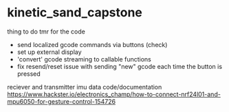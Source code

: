 # kinetic_sand_capstone

thing to do tmr for the code
- send localized gcode commands via buttons (check)
- set up external display 
- 'convert' gcode streaming to callable functions 
- fix resend/reset issue with sending "new" gcode each time the button is pressed 

reciever and transmitter imu data code/documentation
https://www.hackster.io/electronics_champ/how-to-connect-nrf24l01-and-mpu6050-for-gesture-control-154726
 
